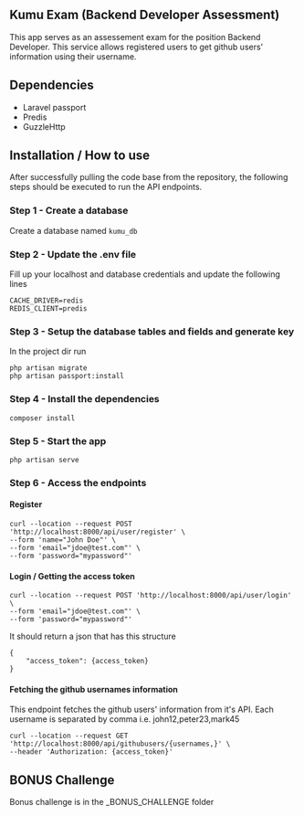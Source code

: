 ## Kumu Exam (Backend Developer Assessment)

This app serves as an assessement exam for the position Backend Developer. This service allows registered users to get github users' information using their username.

## Dependencies
- Laravel passport
- Predis
- GuzzleHttp

## Installation / How to use
After successfully pulling the code base from the repository, the following steps should be executed to run the API endpoints.

### Step 1 - Create a database
Create a database named `kumu_db`
### Step 2 - Update the .env file
Fill up your localhost and database credentials and
update the following lines
```
CACHE_DRIVER=redis
REDIS_CLIENT=predis
```
### Step 3 - Setup the database tables and fields and generate key
In the project dir run
```
php artisan migrate
php artisan passport:install
```
### Step 4 - Install the dependencies
```
composer install
```
### Step 5 - Start the app
```
php artisan serve
```

### Step 6 - Access the endpoints
#### Register
```
curl --location --request POST 'http://localhost:8000/api/user/register' \
--form 'name="John Doe"' \
--form 'email="jdoe@test.com"' \
--form 'password="mypassword"'
```
#### Login / Getting the access token
```
curl --location --request POST 'http://localhost:8000/api/user/login' \
--form 'email="jdoe@test.com"' \
--form 'password="mypassword"'
```
It should return a json that has this structure
```
{
	"access_token": {access_token}
}
```
#### Fetching the github usernames information
This endpoint fetches the github users' information from it's API.
Each username is separated by comma i.e. john12,peter23,mark45
```
curl --location --request GET 'http://localhost:8000/api/githubusers/{usernames,}' \
--header 'Authorization: {access_token}'
```

## BONUS Challenge
Bonus challenge is in the _BONUS_CHALLENGE folder
